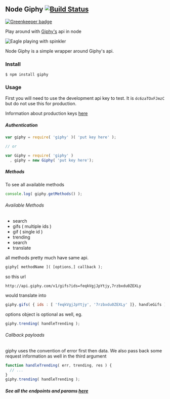 ## Node Giphy [![Build Status](https://travis-ci.org/jcblw/node-giphy.svg?branch=master)](https://travis-ci.org/jcblw/node-giphy)

[![Greenkeeper badge](https://badges.greenkeeper.io/jcblw/node-giphy.svg)](https://greenkeeper.io/)

Play around with [Giphy's]( http://giphy.com ) api in node 

![Eagle playing with spinkler](http://i.imgur.com/5VFEyTd.gif)

Node Giphy is a simple wrapper around Giphy's api.

### Install

    $ npm install giphy

### Usage

First you will need to use the development api key to test. It is `dc6zaTOxFJmzC` but do not use this for production. 

Information about production keys [here](https://github.com/Giphy/GiphyAPI#access-and-api-keys)

##### Authentication 

```javascript
var giphy = require( 'giphy' )( 'put key here' );

// or

var Giphy = require( 'giphy' )
  , giphy = new Giphy( 'put key here');
```

##### Methods

To see all available methods

```javascript
console.log( giphy.getMethods() );
```

###### Available Methods

- search
- gifs ( multiple ids )
- gif ( single id )
- trending
- search
- translate

all methods pretty much have same api.

```javascript
giphy[ methodName ]( [options,] callback );
```

so this url 

    http://api.giphy.com/v1/gifs?ids=feqkVgjJpYtjy,7rzbxdu0ZEXLy

would translate into

```javascript
giphy.gifs( { ids : [ 'feqkVgjJpYtjy', '7rzbxdu0ZEXLy' ]}, handleGifs );
```

options object is optional as well, eg.

```javascript
giphy.trending( handleTrending );
```

###### Callback payloads

giphy uses the convention of error first then data. We also pass back some request information as well in the third argument

```javascript
function handleTrending( err, trending, res ) {
  // ...
}
giphy.trending( handleTrending );
```

##### See all the endpoints and params [here](https://github.com/Giphy/GiphyAPI)